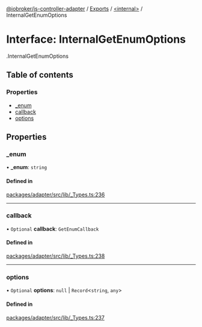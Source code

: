 [@iobroker/js-controller-adapter](../README.md) / [Exports](../modules.md) / [<internal\>](../modules/internal_.md) / InternalGetEnumOptions

# Interface: InternalGetEnumOptions

[<internal>](../modules/internal_.md).InternalGetEnumOptions

## Table of contents

### Properties

- [\_enum](internal_.InternalGetEnumOptions.md#_enum)
- [callback](internal_.InternalGetEnumOptions.md#callback)
- [options](internal_.InternalGetEnumOptions.md#options)

## Properties

### \_enum

• **\_enum**: `string`

#### Defined in

[packages/adapter/src/lib/_Types.ts:236](https://github.com/ioBroker/ioBroker.js-controller/blob/b556621c/packages/adapter/src/lib/_Types.ts#L236)

___

### callback

• `Optional` **callback**: `GetEnumCallback`

#### Defined in

[packages/adapter/src/lib/_Types.ts:238](https://github.com/ioBroker/ioBroker.js-controller/blob/b556621c/packages/adapter/src/lib/_Types.ts#L238)

___

### options

• `Optional` **options**: ``null`` \| `Record`<`string`, `any`\>

#### Defined in

[packages/adapter/src/lib/_Types.ts:237](https://github.com/ioBroker/ioBroker.js-controller/blob/b556621c/packages/adapter/src/lib/_Types.ts#L237)
